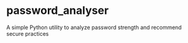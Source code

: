 # password_analyser
A simple Python utility to analyze password strength and recommend secure practices
